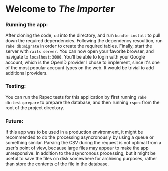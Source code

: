 Welcome to *The Importer*
=========================

### Running the app:

After cloning the code, <code>cd</code> into the directory, and run <code>bundle install</code> to pull down the required dependencies. Following the dependency resoultion, run <code>rake db:migrate</code> in order to create the required tables. Finally, start the server with <code>rails server</code>. You can now open your favorite browser, and navigate to <code>localhost:3000</code>. You'll be able to login with your Google account, which is the OpenID provider I chose to implement, since it's one of the most popular account types on the web. It would be trivial to add additional providers. 

### Testing:

You can run the Rspec tests for this application by first running <code>rake db:test:prepare</code> to prepare the database, and then running <code>rspec</code> from the root of the project directory.

### Future:

If this app was to be used in a production environment, it might be recommended to do the processing asyncronously by using a queue or something similar. Parsing the CSV during the request is not optimal from a user's point of view, because large files may appear to make the app unresponsive. In addition to the asyncronous processing, but it might be useful to save the files on disk somewhere for archiving purposes, rather than store the contents of the file in the database.